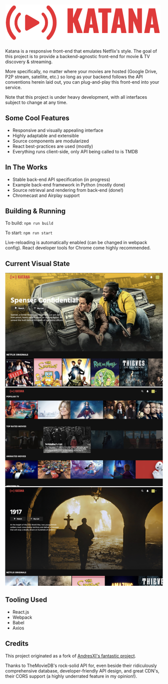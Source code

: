 # ![](https://github.com/firebolt55439/katana/blob/master/demo/logo.png)

Katana is a responsive front-end that emulates Netflix's style. The goal of this project is to provide a backend-agnostic front-end for movie & TV discovery & streaming.

More specifically, no matter where your movies are hosted (Google Drive, P2P stream, satellite, etc.) so long as your backend follows the API conventions herein laid out, you can plug-and-play this front-end into your service.

Note that this project is under heavy development, with all interfaces subject to change at any time.

## Some Cool Features
- Responsive and visually appealing interface
- Highly adaptable and extensible
- Source components are modularized
- React best-practices are used (mostly)
- Everything runs client-side, only API being called to is TMDB

## In The Works
- Stable back-end API specification (in progress)
- Example back-end framework in Python (mostly done)
- Source retrieval and rendering from back-end (done!)
- Chromecast and Airplay support

## Building & Running

To build: `npm run build`

To start: `npm run start`

Live-reloading is automatically enabled (can be changed in webpack config). React developer tools for Chrome come highly recommended.

## Current Visual State
![](https://github.com/firebolt55439/katana/blob/master/demo/narrow_home.jpg)
![](https://github.com/firebolt55439/katana/blob/master/demo/middle_browse.jpg)
![](https://github.com/firebolt55439/katana/blob/master/demo/full_header.jpg)

## Tooling Used
- React.js
- Webpack
- Babel
- Axios

## Credits
This project originated as a fork of [AndresXI's fantastic project](https://github.com/AndresXI/Netflix-Clone).

Thanks to TheMovieDB's rock-solid API for, even beside their ridiculously comprehensive database, developer-friendly API design, and great CDN's, their CORS support (a highly underrated feature in my opinion!).
